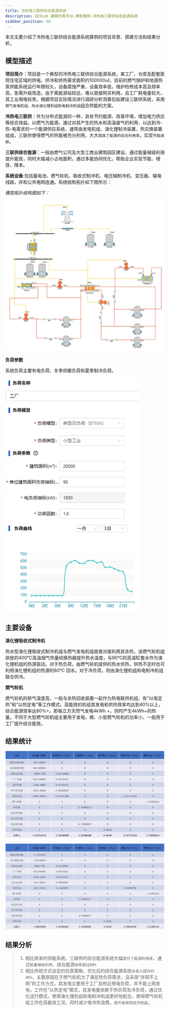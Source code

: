 ```yaml
---
title: 冷热电三联供综合能源系统
description: IESLab 建模仿真平台-典型案例-冷热电三联供综合能源系统
sidebar_position: 50
---
```


本文主要介绍了冷热电三联供综合能源系统算例的项目背景、搭建方法和结果分析。

## 模型描述

**项目简介**：项目是一个典型的冷热电三联供综合能源系统，某工厂、仓库及配套医院住宅区域的供电、供冷和供热需求面积约100000㎡。目前的燃气锅炉和地源热泵供能系统运行年限较久，设备腐蚀严重，设备效率低，维护检修成本高且频率高，急需升级改造。由于离能源站较远，难以直接购买利用，且工厂耗电量较大，其工业用电较贵。根据项目实际情况进行调研分析测算后拟建设三联供系统，采用`燃气发电机组、热水溴化锂机组和电制冷机组`组合供能的方案。

**冷热电三联供**：作为分布式能源的一种，具有节约能源、改善环境，增加电力供应等综合效益。以燃气为能源，通过对其产生的热水和高温废气的利用，以达到冷-热-电需求的一个能源供应系统，通常由发电机组、溴化锂制冷装置、热交换装置组成，三联供使得燃气的热能被充分利用，大大`提高了能源的综合利用率`，实现`节能减排`。

**三联供综合能源**：一般由燃气公司及大型工商业建筑园区建设，通过能量梯级利用提升能效，同时大幅减小占地面积，通过多能协同优化，帮助企业实现节能、增效、降本。

**系统设备**:包括蓄电池、燃气轮机、吸收式制冷机、电压缩制冷机、变压器、输电线路，并和公共电网连通。系统结构拓扑如下图所示：

*模型拓扑结构图如下：*

![拓扑结构图](./image6.png "拓扑结构图")

**负荷参数**

系统负荷主要有电负荷、冬季供暖负荷和夏季制冷负荷。

![10kV工厂](./image7.png "10kV工厂")

## 主要设备

**溴化锂吸收式制冷机**

热水型溴化锂吸收式制冷机组与燃气发电机组直接对接利用其余热，该燃气轮机组排放的400℃高温烟气热量经换热器提升热水温度，与90℃的高温缸套水作为溴化锂机组的热源驱动。对于热负荷，由燃气轮机提供的热水供热，供热不足时也可利用溴化锂机组的热源的60℃ 回水。对于冷负荷，则由溴化锂机组和电制冷机组联合供冷。

**燃气轮机**

燃气轮机的排气温度高，一般与余热回收装置一起作为热电联供机组，有“以电定热”和“以热定电”等工作模式。高能效的机组其发电和供热效率均达到40%以上，综合能源效率达80%+。即每立方天然气发电4kWh +，同时产生4kWh+的热量。不同于大型燃气轮机组主要用于发电，微、小型燃气轮机的功率小，一般用于工厂提升综合能效。

## 结果统计

![仿真模拟](./image6-1.png "仿真模拟")

![运行优化](./image6-2.png "运行优化")

## 结果分析

>1. 相比原来的供能系统，三联供的综合能源系统大幅`提升了能源利用率`，通过`能量梯级利用`，综合能源`效率超过80%`
>2. 相比传统方式设定的仿真策略，优化后的综合能源系统`总收入提升约40%`，主要原因在于燃气轮机为了满足热负荷需求，且采用“并网不上网”的工作方式，其发电主要用于工厂及附近用电负荷，并不能上网发电，工作在“以热定电”模式，其发电量依赖于热负荷及冷负荷，通过优化运行模式，使得溴化锂机组和电制冷机组更好地配合，使得燃气轮机组工作在高能效工况，同时减少电冷热浪费。`提升能效和经济收益`。